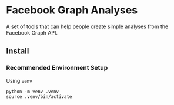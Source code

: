 # Facebook Graph Analyses

A set of tools that can help people create simple analyses from
the Facebook Graph API.

## Install
### Recommended Environment Setup
Using `venv`
```
python -m venv .venv
source .venv/bin/activate
```
